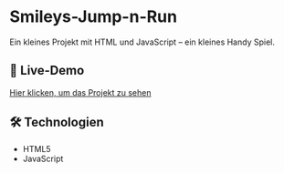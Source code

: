 # Smileys-Jump-n-Run

Ein kleines Projekt mit HTML und JavaScript – ein kleines Handy Spiel.

## 🔗 Live-Demo  
[Hier klicken, um das Projekt zu sehen](https://derlangsamealex.github.io/Smilys-Jump-n-Run/Smileys%20Jump%27n%27Run.html)

## 🛠️ Technologien  
- HTML5  
- JavaScript
